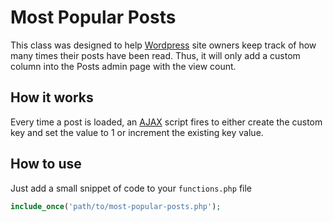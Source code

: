 # Most Popular Posts

This class was designed to help [Wordpress](https://wordpress.org "Wordpress.org") site owners keep track of how many times their posts have been read. Thus, it will only add a custom column into the Posts admin page with the view count.

## How it works

Every time a post is loaded, an [AJAX](https://en.wikipedia.org/wiki/Ajax_(programming)) script fires to either create the custom key and set the value to 1 or increment the existing key value.

## How to use

Just add a small snippet of code to your `functions.php` file
```php
include_once('path/to/most-popular-posts.php');
```
